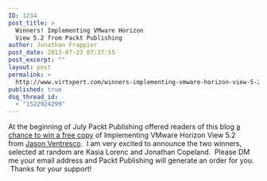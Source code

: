 ```yaml
---
ID: 1234
post_title: >
  Winners! Implementing VMware Horizon
  View 5.2 from Packt Publishing
author: Jonathan Frappier
post_date: 2013-07-23 07:37:55
post_excerpt: ""
layout: post
permalink: >
  http://www.virtxpert.com/winners-implementing-vmware-horizon-view-5-2-from-packt-publishing/
published: true
dsq_thread_id:
  - "1522924299"
---
```

At the beginning of July Packt Publishing offered readers of this blog <a href="http://www.virtxpert.com/book-review-and-giveaway-implementing-vmware-horizon-view-5-2-from-packt-publishing/" target="_blank">a chance to win a free copy</a> of Implementing VMware Horizon View 5.2 from <a href="https://twitter.com/jasonventresco" target="_blank">Jason Ventresco</a>.  I am very excited to announce the two winners, selected at random are Kasia Lorenc and Jonathan Copeland.  Please DM me your email address and Packt Publishing will generate an order for you.  Thanks for your support!